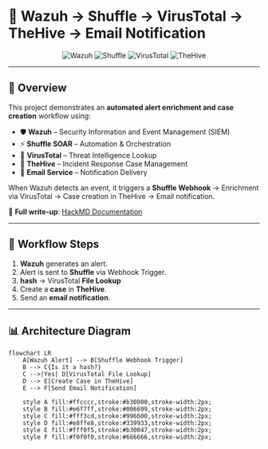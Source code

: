 # 🚀 Wazuh → Shuffle → VirusTotal → TheHive → Email Notification

<div align="center">
  <img src="https://img.shields.io/badge/Wazuh-Active-blue?logo=wazuh" alt="Wazuh">
  <img src="https://img.shields.io/badge/Shuffle-SOAR-orange" alt="Shuffle">
  <img src="https://img.shields.io/badge/VirusTotal-Threat%20Intel-green" alt="VirusTotal">
  <img src="https://img.shields.io/badge/TheHive-Incident%20Response-yellow" alt="TheHive">
</div>

---

## 📌 Overview
This project demonstrates an **automated alert enrichment and case creation** workflow using:
- 🛡 **Wazuh** – Security Information and Event Management (SIEM)  
- ⚡ **Shuffle SOAR** – Automation & Orchestration  
- 🧠 **VirusTotal** – Threat Intelligence Lookup  
- 🐝 **TheHive** – Incident Response Case Management  
- 📧 **Email Service** – Notification Delivery  

When Wazuh detects an event, it triggers a **Shuffle Webhook** → Enrichment via VirusTotal → Case creation in TheHive → Email notification.

📄 **Full write-up**: [HackMD Documentation](https://hackmd.io/CazsmsEeQFixYyIZ101iKg)

---

## 🔄 Workflow Steps
1. **Wazuh** generates an alert.  
2. Alert is sent to **Shuffle** via Webhook Trigger.  
3. **hash** → VirusTotal **File Lookup**    
4. Create a **case** in **TheHive**.  
5. Send an **email notification**.

---

## 📊 Architecture Diagram

```mermaid
flowchart LR
    A[Wazuh Alert] --> B[Shuffle Webhook Trigger]
    B --> C{Is it a hash?}
    C -->|Yes| D[VirusTotal File Lookup]
    D --> E[Create Case in TheHive]
    E --> F[Send Email Notification]

    style A fill:#ffcccc,stroke:#b30000,stroke-width:2px;
    style B fill:#e6f7ff,stroke:#006699,stroke-width:2px;
    style C fill:#fff3cd,stroke:#996600,stroke-width:2px;
    style D fill:#e8ffe8,stroke:#339933,stroke-width:2px;
    style E fill:#fff0f5,stroke:#b30047,stroke-width:2px;
    style F fill:#f0f0f0,stroke:#666666,stroke-width:2px;
